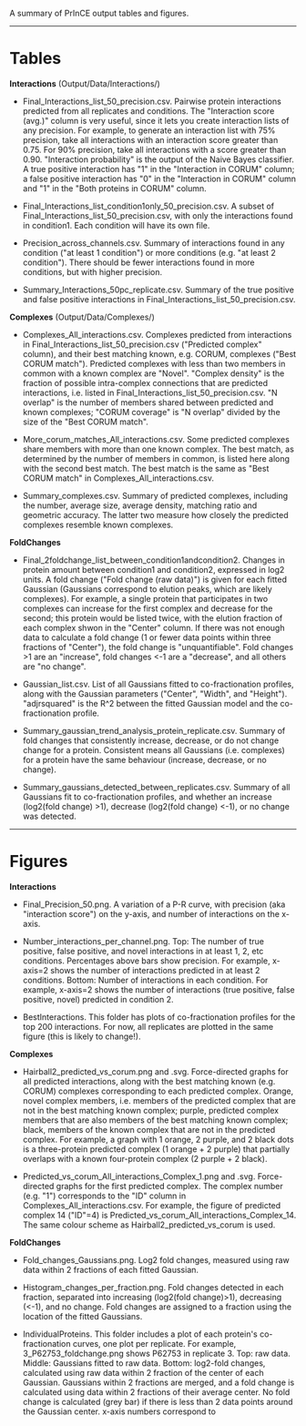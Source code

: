 
A summary of PrInCE output tables and figures.

___


# Tables

__Interactions__ (Output/Data/Interactions/)

* Final_Interactions_list_50_precision.csv. Pairwise protein interactions predicted from all replicates and conditions. The "Interaction score (avg.)" column is very useful, since it lets you create interaction lists of any precision. For example, to generate an interaction list with 75% precision, take all interactions with an interaction score greater than 0.75. For 90% precision, take all interactions with a score greater than 0.90. "Interaction probability" is the output of the Naive Bayes classifier. A true positive interaction has "1" in the "Interaction in CORUM" column; a false positive interaction has "0" in the "Interaction in CORUM" column and "1" in the "Both proteins in CORUM" column.

* Final_Interactions_list_condition1only_50_precision.csv. A subset of Final_Interactions_list_50_precision.csv, with only the interactions found in condition1. Each condition will have its own file.

* Precision_across_channels.csv. Summary of interactions found in any condition ("at least 1 condition") or more conditions (e.g. "at least 2 condition"). There should be fewer interactions found in more conditions, but with higher precision.

* Summary_Interactions_50pc_replicate.csv. Summary of the true positive and false positive interactions in Final_Interactions_list_50_precision.csv.


__Complexes__ (Output/Data/Complexes/)

* Complexes_All_interactions.csv. Complexes predicted from interactions in Final_Interactions_list_50_precision.csv ("Predicted complex" column), and their best matching known, e.g. CORUM, complexes ("Best CORUM match"). Predicted complexes with less than two members in common with a known complex are "Novel". "Complex density" is the fraction of possible intra-complex connections that are predicted interactions, i.e. listed in Final_Interactions_list_50_precision.csv. "N overlap" is the number of members shared between predicted and known complexes; "CORUM coverage" is "N overlap" divided by the size of the "Best CORUM match".

* More_corum_matches_All_interactions.csv. Some predicted complexes share members with more than one known complex. The best match, as determined by the number of members in common, is listed here along with the second best match. The best match is the same as "Best CORUM match" in Complexes_All_interactions.csv.

* Summary_complexes.csv. Summary of predicted complexes, including the number, average size, average density, matching ratio and geometric accuracy. The latter two measure how closely the predicted complexes resemble known complexes.


__FoldChanges__

* Final_2foldchange_list_between_condition1andcondition2. Changes in protein amount between condition1 and condition2, expressed in log2 units. A fold change ("Fold change (raw data)") is given for each fitted Gaussian (Gaussians correspond to elution peaks, which are likely complexes). For example, a single protein that participates in two complexes can increase for the first complex and decrease for the second; this protein would be listed twice, with the elution fraction of each complex shwon in the "Center" column. If there was not enough data to calculate a fold change (1 or fewer data points within three fractions of "Center"), the fold change is "unquantifiable". Fold changes >1 are an "increase", fold changes <-1 are a "decrease", and all others are "no change".

* Gaussian_list.csv. List of all Gaussians fitted to co-fractionation profiles, along with the Gaussian parameters ("Center", "Width", and "Height"). "adjrsquared" is the R^2 between the fitted Gaussian model and the co-fractionation profile.

* Summary_gaussian_trend_analysis_protein_replicate.csv. Summary of fold changes that consistently increase, decrease, or do not change change for a protein. Consistent means all Gaussians (i.e. complexes) for a protein have the same behaviour (increase, decrease, or no change).

* Summary_gaussians_detected_between_replicates.csv. Summary of all Gaussians fit to co-fractionation profiles, and whether an increase (log2(fold change) >1), decrease (log2(fold change) <-1), or no change was detected.


---

# Figures

__Interactions__

* Final_Precision_50.png. A variation of a P-R curve, with precision (aka "interaction score") on the y-axis, and number of interactions on the x-axis.

* Number_interactions_per_channel.png. Top: The number of true positive, false positive, and novel interactions in at least 1, 2, etc conditions. Percentages above bars show precision. For example, x-axis=2 shows the number of interactions predicted in at least 2 conditions. Bottom: Number of interactions in each condition. For example, x-axis=2 shows the number of interactions (true positive, false positive, novel) predicted in condition 2.

* BestInteractions. This folder has plots of co-fractionation profiles for the top 200 interactions. For now, all replicates are plotted in the same figure (this is likely to change!).


__Complexes__

* Hairball2_predicted_vs_corum.png and .svg. Force-directed graphs for all predicted interactions, along with the best matching known (e.g. CORUM) complexes corresponding to each predicted complex. Orange, novel complex members, i.e. members of the predicted complex that are not in the best matching known complex; purple, predicted complex members that are also members of the best matching known complex; black, members of the known complex that are not in the predicted complex. For example, a graph with 1 orange, 2 purple, and 2 black dots is a three-protein predicted complex (1 orange + 2 purple) that partially overlaps with a known four-protein complex (2 purple + 2 black).

* Predicted_vs_corum_All_interactions_Complex_1.png and .svg. Force-directed graphs for the first predicted complex. The complex number (e.g. "1") corresponds to the "ID" column in Complexes_All_interactions.csv. For example, the figure of predicted complex 14 ("ID"=4) is Predicted_vs_corum_All_interactions_Complex_14. The same colour scheme as Hairball2_predicted_vs_corum is used.


__FoldChanges__

* Fold_changes_Gaussians.png. Log2 fold changes, measured using raw data within 2 fractions of each fitted Gaussian.

* Histogram_changes_per_fraction.png. Fold changes detected in each fraction, separated into increasing (log2(fold change)>1), decreasing (<-1), and no change. Fold changes are assigned to a fraction using the location of the fitted Gaussians.

* IndividualProteins. This folder includes a plot of each protein's co-fractionation curves, one plot per replicate. For example, 3_P62753_foldchange.png shows P62753 in replicate 3. Top: raw data. Middle: Gaussians fitted to raw data. Bottom: log2-fold changes, calculated using raw data within 2 fraction of the center of each Gaussian. Gaussians within 2 fractions are merged, and a fold change is calculated using data within 2 fractions of their average center. No fold change is calculated (grey bar) if there is less than 2 data points around the Gaussian center. x-axis numbers correspond to 
